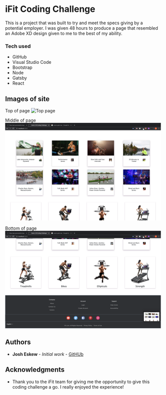 # iFit Coding Challenge

This is a project that was built to try and meet the specs giving by a potential employer. I was given 48 hours to produce a page that resembled an Adobe XD design given to me to the best of my ability.


### Tech used

* GitHub
* Visual Studio Code
* Bootstrap
* Node
* Gatsby
* React

## Images of site

Top of page
![Top page](src/images/PageTop.png)

Middle of page
![Top page](src/images/PageMiddle.png)

Bottom of page
![Top page](src/images/PageBottom.png)




## Authors

- **Josh Eskew** - _Initial work_ - [GitHUb](#)

## Acknowledgments

- Thank you to the iFit team for giving me the opportunity to give this coding challenge a go.
  I really enjoyed the experience!
